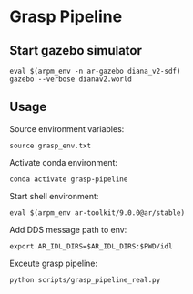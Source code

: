 # Grasp Pipeline

## Start gazebo simulator
```
eval $(arpm_env -n ar-gazebo diana_v2-sdf)
gazebo --verbose dianav2.world
```

## Usage
Source environment variables:
```
source grasp_env.txt
```

Activate conda environment:
```
conda activate grasp-pipeline
```

Start shell environment:
```
eval $(arpm_env ar-toolkit/9.0.0@ar/stable)
```

Add DDS message path to env:
```
export AR_IDL_DIRS=$AR_IDL_DIRS:$PWD/idl
```

Exceute grasp pipeline:
```
python scripts/grasp_pipeline_real.py
```

